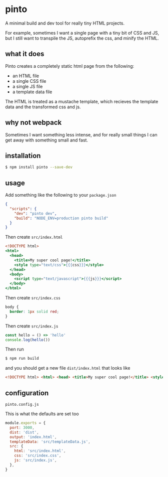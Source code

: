 # pinto

A minimal build and dev tool for really tiny HTML projects.

For example, sometimes I want a single page with a tiny bit of CSS and JS, but I still want to transpile the JS, autoprefix the css, and minify the HTML.

## what it does

Pinto creates a completely static html page from the following:

* an HTML file
* a single CSS file
* a single JS file
* a template data file

The HTML is treated as a mustache template, which recieves 
the template data and the transformed css and js.

## why not webpack

Sometimes I want something less intense, and for really small things I can get away with something small and fast.

## installation

```bash
$ npm install pinto --save-dev
```

## usage

Add something like the following to your `package.json`

```json
{
  "scripts": {
    "dev": "pinto dev",
    "build": "NODE_ENV=production pinto build"
  }
}
```

Then create `src/index.html`

```mustache
<!DOCTYPE html>
<html>
  <head>
    <title>My super cool page!</title>
    <style type="text/css">{{{css}}}</style>
  </head>
  <body>
    <script type="text/javascript">{{{js}}}</script>
  </body>
</html>
```

Then create `src/index.css`

```css
body {
  border: 1px solid red;
}
```

Then create `src/index.js`

```javascript
const hello = () => 'hello'
console.log(hello())
```

Then run

```bash
$ npm run build
```

and you should get a new file `dist/index.html` that looks like

```html
<!DOCTYPE html> <html> <head> <title>My super cool page!</title> <style type="text/css">body{border:1px solid red}</style> </head> <body> <script type="text/javascript">var hello=function(){return"hello"};console.log(hello());</script> </body> </html> 
```




## configuration
`pinto.config.js`

This is what the defaults are set too

```javascript
module.exports = {
  port: 3000,
  dist: 'dist',
  output: 'index.html',
  templateData: 'src/templateData.js',
  src: {
    html: 'src/index.html',
    css: 'src/index.css',
    js: 'src/index.js',
  },
}
```
